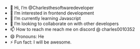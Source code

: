 - 👋 Hi, I’m @Charlesthesoftwaredeveloper
- 👀 I’m interested in frontend development
- 🌱 I’m currently learning Javascript
- 💞️ I’m looking to collaborate on with other developers
- 📫 How to reach me reach me on discord @ charles0010352
- 😄 Pronouns: He
- ⚡ Fun fact: I will be awesome.

<!---
Charlesthesoftwaredeveloper/Charlesthesoftwaredeveloper is a ✨ special ✨ repository because its `README.md` (this file) appears on your GitHub profile.
You can click the Preview link to take a look at your changes.
--->

